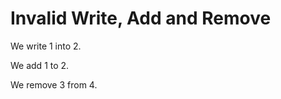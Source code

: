 # Invalid Write, Add and Remove

We write 1 into 2.
<!--            ^
error: invalid write target - cannot write into IntLiteral [write.target.invalid]
-->

We add 1 to 2.
<!--        ^
error: invalid add target - cannot add to IntLiteral [add.target.invalid]
-->

We remove 3 from 4.
<!--             ^
error: invalid remove target - cannot remove from expression of type 'int' [remove.target.invalid]
-->
